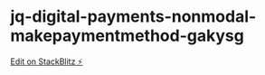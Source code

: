 # jq-digital-payments-nonmodal-makepaymentmethod-gakysg

[Edit on StackBlitz ⚡️](https://stackblitz.com/edit/jq-digital-payments-nonmodal-makepaymentmethod-gakysg)